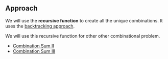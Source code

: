 ## Approach

We will use the **recursive function** to create all the unique combinations. It uses the [backtracking approach](../../Backtracking/README.md).


We will use this recursive function for other other combinational problem.

- [Combination Sum II](../Combination%20Sum%20II/readme.md)
- [Combination Sum III](../Combination%20Sum%20III/readme.md)